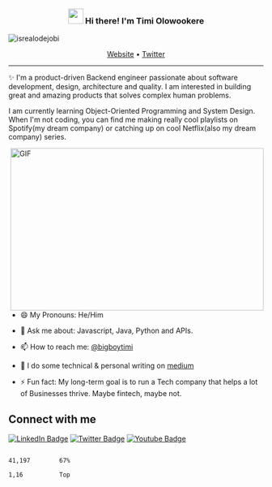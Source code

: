 <!-- Heading -->
<h3 align="center"><img src = "https://raw.githubusercontent.com/MartinHeinz/MartinHeinz/master/wave.gif" width = 30px> Hi there! I'm Timi Olowookere</h3>

<!-- Profile Views -->

<p align="left"> <img src="https://komarev.com/ghpvc/?username=bigboytimi&label=Profile%20views&color=0e75b6&style=flat" alt="isrealodejobi" />
</p>

<p align="center">
  <a href="#">Website</a> •
  <a href="https://twitter.com/bigboytimi">Twitter</a>
</p>

 <!-- About section -->

---
✨  I'm a product-driven Backend engineer passionate about software development, design, architecture and quality. I am interested in building great and amazing products that solves complex human problems.

I am currently learning Object-Oriented Programming and System Design. When I'm not coding, you can find me making really cool playlists on Spotify(my dream company) or catching up on cool Netflix(also my dream company) series.

<!-- code gif-->
<img align="right" alt="GIF" src="./code.gif" width="500" height="320" />

- 😄 My Pronouns: He/Him

- 💬 Ask me about: Javascript, Java, Python and APIs.

- 📫 How to reach me: [@bigboytimi](https://twitter.com/bigboytimi)

- 📝 I do some technical & personal writing on [medium](https://medium.com/@olutimiolowookere)

- ⚡  Fun fact: My long-term goal is to run a Tech company that helps a lot of Businesses thrive. Maybe fintech, maybe not.

<!-- About section: END -->


<!-- Conecct section -->

<h2>Connect with me </h3>
    <p>
        <a href="https://www.linkedin.com/in/olowookere-timilehin-9046aa171/"><img src="https://img.shields.io/badge/-Timi%20Olowookere%20-blue?style=plastic&amp;labelColor=blue&amp;logo=LinkedIn&amp;link=https://linkedin.com/in/olowookere-timilehin-9046aa172" alt="LinkedIn Badge"></a>
         <a href="https://twitter.com/@bigboytimi
/"><img src="https://img.shields.io/badge/-Timi Olowookere-informational?style=plastic&amp;labelColor=informational&amp;logo=Twitter&amp;link=https://twitter.com/Dev_180Memes" alt="Twitter Badge"></a>
<a href="#"><img src="https://img.shields.io/badge/-Timi Olowookere-informational?style=plastic&amp;labelColor=informational&amp;logo=YouTube&amp;link=https://twitter.com/Dev_180Memes" alt="Youtube Badge"></a>
   </p>
<!-- THE END -->



                                                                                                                                                      41,197        67%
                                                                                                                                                      1,16          Top
